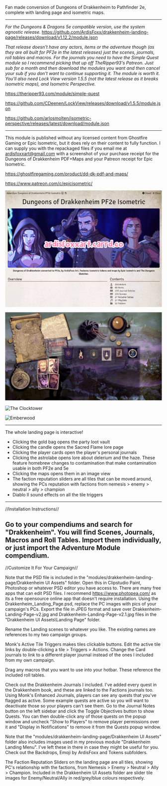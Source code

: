 Fan made conversion of Dungeons of Drakkenheim to Pathfinder 2e, complete with landing page and isometric maps.

---------------

*For the Dungeons & Dragons 5e compatible version, use the system agnostic release.* https://github.com/ArdisFoxx/drakkenheim-landing-page/releases/download/v1.12.2/module.json

*That release doesn't have any actors, items or the adventure though (as they are all built for PF2e in the latest releases) just the scenes, journals, roll tables and macros. For the journals you need to have the Simple Quest module so I recommend picking that up off TheRipper93's Patreon. Just sub for a month and then download the modules you want and then cancel your sub if you don't want to continue supporting it. The module is worth it. You'll also need Lock View version 1.5.5 (not the latest release as it breaks isometric maps), and Isometric Perspective.*

https://theripper93.com/module/simple-quest 

https://github.com/CDeenen/LockView/releases/download/v1.5.5/module.json 

https://github.com/arlosmolten/isometric-perspective/releases/latest/download/module.json

---------------

This module is published without any licensed content from Ghostfire Gaming or Epic Isometric, but it does rely on their content to fully function. I can supply you with the repackaged files if you email me at ardisfoxxart@gmail.com with a screenshot of your purchase receipt for the Dungeons of Drakkenheim PDF+Maps and your Patreon receipt for Epic Isometric. 

https://ghostfiregaming.com/product/dd-dk-pdf-and-maps/

https://www.patreon.com/c/epicisometric/

![Adventure Module](https://github.com/ArdisFoxx/drakkenheim-landing-page/blob/df69f8cb999e99830c36c3a4b656b0b7e2b6ac5c/Drakkenheim%20UI%20Assets/AdventureModuleSummary.png?raw=true)

![The Landing Page](https://github.com/ArdisFoxx/drakkenheim-landing-page/blob/a54158aeb005c406ea030c7dfd8c7b1e8c5d27b3/Drakkenheim%20UI%20Assets/Landing%20Page/Drakkenheim-Landing-Page-v2.jpg?raw=true)

![The Clocktower](https://github.com/ArdisFoxx/drakkenheim-landing-page/blob/3cac2251c785a24ad11ffd35847d2daff72e605d/Drakkenheim%20UI%20Assets/MapsIso/Clocktower_Iso.jpg?raw=true)

![Emberwood](https://github.com/ArdisFoxx/drakkenheim-landing-page/blob/3cac2251c785a24ad11ffd35847d2daff72e605d/Drakkenheim%20UI%20Assets/Landing%20Page/Emberwood%20Isometric%20by%20side_way.jpg?raw=true)

-----------------

The whole landing page is interactive!

* Clicking the gold bag opens the party loot vault
* Clicking the candle opens the Sacred Flame lore page
* Clicking the player cards open the player's personal journals
* Clicking the astrolabe opens lore about delerium and the haze. These feature homebrew changes to contamination that make contamination usable in both PF2e and 5e
* Clicking the maps opens them in an image view
* The faction reputation sliders are all tiles that can be moved around, showing the PCs reputation with factions from nemesis > enemy > neutral > ally > champion
* Diablo II sound effects on all the tile triggers

-----------------

//Installation Instructions//

Go to your compendiums and search for "Drakkenheim". You will find Scenes, Journals, Macros and Roll Tables. Import them individually, or just import the Adventure Module compendium.
-----------------

//Customize It For Your Campaign//

Note that the PSD file is included in the "modules/drakkenheim-landing-page/Drakkenheim UI Assets" folder. Open this in Clipstudio Paint, Photoshop or whatever PSD editor you have access to. There are many free apps that can edit PSD files. I recommend https://www.photopea.com/ as its a free opensource online app that doesn't require installation.
Using the Drakkenheim_Landing_Page.psd, replace the PC images with pics of your campaign's PCs. 
Export the file in JPEG format and save over Drakkenheim-Landing-Page-v2.jpg and Drakkenheim-Landing-Page-v2.1.jpg files in the "Drakkenheim UI Assets\Landing Page" folder.

Rename the Landing scenes to whatever you like. The existing names are references to my two campaign groups.

Monk's Active Tile Triggers makes tiles clickable buttons. 
Edit the active tile links by double-clicking a tile > Triggers > Actions. 
Change the Card journals to link to a different player journal instead of the ones I included from my own campaign.

Drag any macros that you want to use into your hotbar. These reference the included roll tables.

Check out the Drakkenheim Journals I included. I've added every quest in the Drakkenheim book, and these are linked to the Factions journals too. Using Monk's Enhanced Journals, players can see any quests that you've flagged as active.
Some example quests are active so you will want to deactivate those so your players can't see them. Go to the Journal Notes button on the left sidebar and click the Toggle Objectives button to show Quests. You can then double-click any of those quests on the popup window and uncheck "Show to Players" to remove player permissions over it and "Display in Notifications" to remove it from the Quests popup window.

Note that the "modules/drakkenheim-landing-page/Drakkenheim UI Assets" folder also includes images used in my previous module "Drakkenheim Landing Menu". I've left these in there in case they might be useful for you. Check out the Backdrops, Emoji by ArdisFoxx and Tokens subfolders.

The Faction Reputation Sliders on the landing page are all tiles, showing PC's relationship with the factions, from Nemesis > Enemy > Neutral > Ally > Champion. Included in the Drakkenheim UI Assets folder are slider tile images for Enemy/Neutral/Ally in red/grey/blue colours respectively. 
